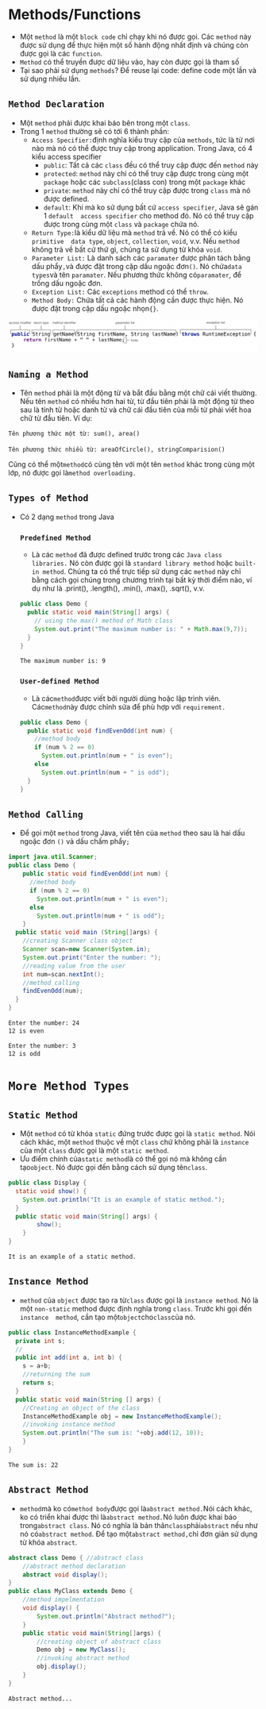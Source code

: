 # Methods/Functions
- Một `method` là một `block code` chỉ chạy khi nó được gọi. Các `method` này được sử 
dụng để thực hiện một số hành động nhất định và chúng còn được gọi là các `function`.
- `Method` có thể truyền được dữ liệu vào, hay còn được gọi là tham số
- Tại sao phải sử dụng `methods`? Để reuse lại code: define code một lần và sử dụng 
nhiều lần.

## `Method Declaration`
- Một `method` phải được khai báo bên trong một `class`.
- Trong 1 `method` thường sẽ có tới 6 thành phần:
  - `Access Specifier:`định nghĩa kiểu truy cập của `methods`, tức là từ nơi nào mà 
  nó có thể được truy cập trong application. Trong Java, có 4 kiểu access specifier
    - `public`: Tất cả các `class` đều có thể truy cập được đến `method` này
    - `protected`: `method` này chỉ có thể truy cập được trong cùng một `package` hoặc 
    các `subclass`(class con) trong một `package` khác
    - `private`: `method` này chỉ có thể truy cập được trong `class` mà nó được defined.
    - `default`: Khi mà ko sử dụng bất cứ `access specifier`, Java sẽ gán 1 `default 
    access specifier` cho method đó. Nó có thể truy cập được trong cùng một `class` 
    và `package` chứa nó.
  - `Return Type:`là kiểu dữ liệu mà `method` trả về. Nó có thể có kiểu `primitive 
  data type`, `object`, `collection`, `void`, v.v. Nếu `method` không trả về bất cứ 
  thứ gì, chúng ta sử dụng từ khóa `void`.
  - `Parameter List:` Là danh sách các `paramater` được phân tách bằng dấu phẩy`,`và 
  được đặt trong cặp dấu ngoặc đơn`()`. Nó chứa`data types`và tên `paramater`. Nếu phương 
  thức không có`paramater`, để trống dấu ngoặc đơn.
  - `Exception List:` Các `exceptions` method có thể `throw`.
  - `Method Body:` Chứa tất cả các hành động cần được thực hiện. Nó được đặt trong 
  cặp dấu ngoặc nhọn`{}`.

<p align = "center">
    <img src="images/img.png">
</p>

## `Naming a Method`
- Tên `method` phải là một động từ và bắt đầu bằng một chữ cái viết thường. Nếu tên 
`method` có nhiều hơn hai từ, từ đầu tiên phải là một động từ theo sau là tính từ 
hoặc danh từ và chữ cái đầu tiên của mỗi từ phải viết hoa chữ từ đầu tiên. Ví dụ:

```shell
Tên phương thức một từ: sum(), area()

Tên phương thức nhiều từ: areaOfCircle(), stringComparision()
```

Cũng có thể một`method`có cùng tên với một tên `method` khác trong cùng một lớp, nó 
được gọi là`method overloading.`

## `Types of Method`
- Có 2 dạng `method` trong Java

  ### `Predefined Method`
  - Là các `method` đã được defined trước trong các `Java class libraries.` Nó còn 
  được gọi là `standard library method` hoặc `built-in method`. Chúng ta có thể trực 
  tiếp sử dụng các `method` này chỉ bằng cách gọi chúng trong chương trình tại bất kỳ
  thời điểm nào, ví dụ như là .print(), .length(), .min(), .max(), .sqrt(), v.v.

  ```java
  public class Demo {  
    public static void main(String[] args) {
      // using the max() method of Math class  
      System.out.print("The maximum number is: " + Math.max(9,7));  
    }  
  }
  ```
  ```shell
  The maximum number is: 9
  ```
  
  ### `User-defined Method`
  - Là các`method`được viết bởi người dùng hoặc lập trình viên. Các`method`này được 
  chỉnh sửa để phù hợp với `requirement.`

  ```java
  public class Demo {
    public static void findEvenOdd(int num) {
      //method body  
      if (num % 2 == 0)
        System.out.println(num + " is even");
      else
        System.out.println(num + " is odd");
    }
  }
  ```
  
## `Method Calling`
- Để gọi một `method` trong Java, viết tên của `method` theo sau là hai dấu ngoặc đơn
`()` và dấu chấm phẩy`;`

```java
import java.util.Scanner;
public class Demo { 
    public static void findEvenOdd(int num) {
      //method body  
      if (num % 2 == 0)
        System.out.println(num + " is even");
      else
        System.out.println(num + " is odd");
    }
  public static void main (String[]args) {
    //creating Scanner class object     
    Scanner scan=new Scanner(System.in);
    System.out.print("Enter the number: ");
    //reading value from the user  
    int num=scan.nextInt();
    //method calling  
    findEvenOdd(num);
  }
}
```
```shell
Enter the number: 24
12 is even
```
```shell
Enter the number: 3
12 is odd
```

# `More Method Types`
## `Static Method`
- Một `method` có từ khóa `static` đứng trước được gọi là `static method`. Nói cách 
khác, một `method` thuộc về một `class` chứ không phải là `instance` của một `class` 
được gọi là một `static method`.
- Ưu điểm chính của`static method`là có thể gọi nó mà không cần tạo`object`. Nó được
gọi đến bằng cách sử dụng tên`class`.

```java
public class Display {
  static void show() {
    System.out.println("It is an example of static method.");
  }
  public static void main(String[] args) {
        show();  
    }
}  
```
```shell
It is an example of a static method.
```

## `Instance Method`
- `method` của `object` được tạo ra từ`class` được gọi là `instance method`. Nó là 
một `non-static` method được định nghĩa trong `class`. Trước khi gọi đến `instance 
method`, cần tạo một`object`cho`class`của nó.

```java
public class InstanceMethodExample {
  private int s;
  // 
  public int add(int a, int b) {
    s = a+b;
    //returning the sum  
    return s;
  }
  public static void main(String [] args) {  
    //Creating an object of the class  
    InstanceMethodExample obj = new InstanceMethodExample();  
    //invoking instance method   
    System.out.println("The sum is: "+obj.add(12, 10));  
    }
}  
```
```shell
The sum is: 22
```

## `Abstract Method`
-  `method`mà ko có`method body`được gọi là`abstract method.`Nói cách khác, ko có 
triển khai được thì là`abstract method.`Nó luôn được khai báo trong`abstract class`.
Nó có nghĩa là bản thân`class`phải`abstract` nếu như nó có`abstract method`. Để tạo 
một`abstract method,`chỉ đơn giản sử dụng từ khóa `abstract`.

```java
abstract class Demo { //abstract class  
    //abstract method declaration  
    abstract void display();  
}  
public class MyClass extends Demo {
    //method impelmentation
    void display() {
        System.out.println("Abstract method?");  
    }
    public static void main(String[]args) {
        //creating object of abstract class  
        Demo obj = new MyClass();  
        //invoking abstract method  
        obj.display();  
    }
}
```
```shell
Abstract method...
```